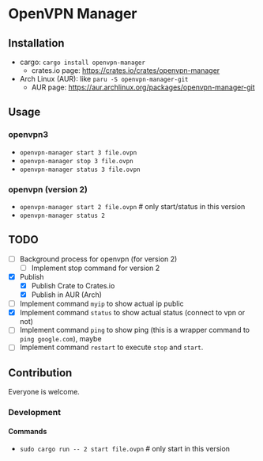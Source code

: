 # OpenVPN Manager

## Installation

- cargo: `cargo install openvpn-manager`
  - crates.io page: https://crates.io/crates/openvpn-manager
- Arch Linux (AUR): like `paru -S openvpn-manager-git`
  - AUR page: https://aur.archlinux.org/packages/openvpn-manager-git

## Usage

### openvpn3

- `openvpn-manager start 3 file.ovpn`
- `openvpn-manager stop 3 file.ovpn`
- `openvpn-manager status 3 file.ovpn`

### openvpn (version 2)

- `openvpn-manager start 2 file.ovpn` # only start/status in this version
- `openvpn-manager status 2`

## TODO

- [ ] Background process for openvpn (for version 2)
    - [ ] Implement stop command for version 2
- [x] Publish
    - [x] Publish Crate to Crates.io
    - [x] Publish in AUR (Arch)
- [ ] Implement command `myip` to show actual ip public
- [x] Implement command `status` to show actual status (connect to vpn or not)
- [ ] Implement command `ping` to show ping (this is a wrapper command to `ping google.com`), maybe
- [ ] Implement command `restart` to execute `stop` and `start`.

## Contribution

Everyone is welcome.

### Development

#### Commands

- `sudo cargo run -- 2 start file.ovpn` # only start in this version
